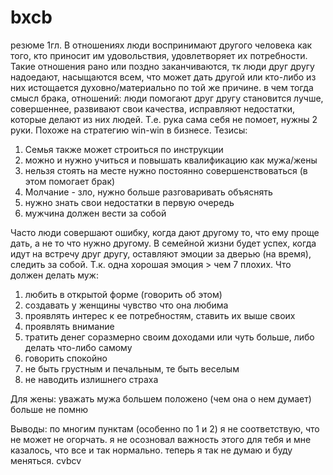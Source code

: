 # bxcb
резюме 1гл.
В отношениях люди воспринимают другого человека как того, кто приносит им удовольствия, удовлетворяет их потребности. Такие отношения рано или поздно заканчиваются, тк люди друг другу надоедают, насыщаются всем, что может дать другой или кто-либо из них истощается духовно/материально по той же причине.
в чем тогда смысл брака, отношений:
люди помогают друг другу становится лучше, совершеннее, развивают свои качества, исправляют недостатки, которые делают из них людей. Т.е. рука сама себя не помоет, нужны 2 руки. Похоже на стратегию win-win в бизнесе.
Тезисы:
1) Семья также может строиться по инструкции
2) можно и нужно учиться и повышать квалификацию как мужа/жены
3) нельзя стоять на месте нужно постоянно совершенствоваться (в этом помогает брак)
4) Молчание - зло, нужно больше разговаривать объяснять
5) нужно знать свои недостатки в первую очередь
6) мужчина должен вести за собой

Часто люди совершают ошибку, когда дают другому то, что ему проще дать, а не то что нужно другому.
В семейной жизни будет успех, когда идут на встречу друг другу, оставляют эмоции за дверью (на время), следить за собой. Т.к. одна хорошая эмоция > чем 7 плохих.
Что должен делать муж:
1) любить в открытой форме (говорить об этом)
2) создавать у женщины чувство что она любима
3) проявлять интерес к ее потребностям, ставить их выше своих
4) проявлять внимание
5) тратить денег соразмерно своим доходами или чуть больше, либо делать что-либо самому
6) говорить спокойно
7) не быть грустным и печальным, те быть веселым
8) не наводить излишнего страха

Для жены:
уважать мужа большем положено (чем она о нем думает)
больше не помню

Выводы:
по многим пунктам (особенно по 1 и 2) я не соответствую, что не может не огорчать.
я не осозновал важность этого для тебя и мне казалось, что все и так нормально.
теперь я так не думаю и буду меняться.
cvbcv
